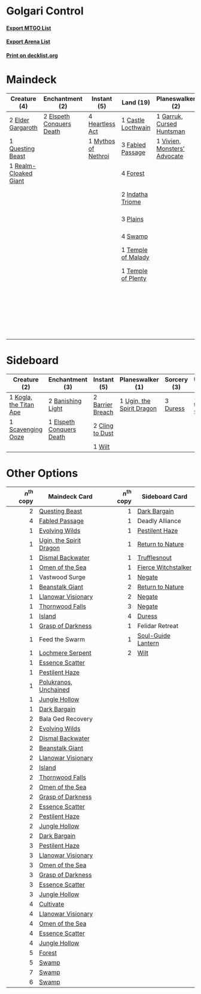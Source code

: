 # Golgari Control

#### [Export MTGO List](../collection/Golgari%20Control/Golgari%20Control.txt)
#### [Export Arena List](../collection/Golgari%20Control/Golgari%20Control_arena.txt)
#### [Print on decklist.org](http://decklist.org/?deckmain=4%09Agonizing%20Remorse%0A1%09Bala%20Ged%20Recovery%0A4%09Bloodchief's%20Thirst%0A2%09Branchloft%20Pathway%0A2%09Brightclimb%20Pathway%0A1%09Castle%20Locthwain%0A2%09Crawling%20Barrens%0A3%09Cultivate%0A2%09Elder%20Gargaroth%0A2%09Elspeth%20Conquers%20Death%0A1%09Emeria's%20Call%0A2%09Extinction%20Event%0A3%09Fabled%20Passage%0A4%09Forest%0A1%09Garruk,%20Cursed%20Huntsman%0A1%09Hagra%20Mauling%0A4%09Heartless%20Act%0A2%09Indatha%20Triome%0A1%09Mythos%20of%20Nethroi%0A1%09Nissa%20of%20Shadowed%20Boughs%0A1%09Ondu%20Inversion%0A1%09Pelakka%20Predation%0A3%09Plains%0A1%09Questing%20Beast%0A1%09Realm-Cloaked%20Giant%0A2%09Shatter%20the%20Sky%0A1%09Soul%20Shatter%0A4%09Swamp%0A1%09Temple%20of%20Malady%0A1%09Temple%20of%20Plenty%0A1%09Vivien,%20Monsters'%20Advocate&deckside=2%09Banishing%20Light%0A2%09Barrier%20Breach%0A2%09Cling%20to%20Dust%0A3%09Duress%0A1%09Elspeth%20Conquers%20Death%0A1%09Feed%20the%20Swarm%0A1%09Kogla,%20the%20Titan%20Ape%0A1%09Scavenging%20Ooze%0A1%09Ugin,%20the%20Spirit%20Dragon%0A1%09Wilt)
# Maindeck

|                                          Creature (4)                                          |                                          Enchantment (2)                                          |                                         Instant (5)                                          |                                          Land (19)                                          |                                           Planeswalker (2)                                            |                                         Sorcery (11)                                         |       Unknown (17)       |
|------------------------------------------------------------------------------------------------|---------------------------------------------------------------------------------------------------|----------------------------------------------------------------------------------------------|---------------------------------------------------------------------------------------------|-------------------------------------------------------------------------------------------------------|----------------------------------------------------------------------------------------------|--------------------------|
|2 [Elder Gargaroth](http://gatherer.wizards.com/Pages/Card/Details.aspx?multiverseid=485502)    |2 [Elspeth Conquers Death](http://gatherer.wizards.com/Pages/Card/Details.aspx?multiverseid=476264)|4 [Heartless Act](http://gatherer.wizards.com/Pages/Card/Details.aspx?multiverseid=479611)    |1 [Castle Locthwain](http://gatherer.wizards.com/Pages/Card/Details.aspx?multiverseid=473203)|1 [Garruk, Cursed Huntsman](http://gatherer.wizards.com/Pages/Card/Details.aspx?multiverseid=473153)   |4 [Agonizing Remorse](http://gatherer.wizards.com/Pages/Card/Details.aspx?multiverseid=476334)|1 Bala Ged Recovery       |
|1 [Questing Beast](http://gatherer.wizards.com/Pages/Card/Details.aspx?multiverseid=473133)     |                                                                                                   |1 [Mythos of Nethroi](http://gatherer.wizards.com/Pages/Card/Details.aspx?multiverseid=479617)|3 [Fabled Passage](http://gatherer.wizards.com/Pages/Card/Details.aspx?multiverseid=473206)  |1 [Vivien, Monsters' Advocate](http://gatherer.wizards.com/Pages/Card/Details.aspx?multiverseid=479695)|3 [Cultivate](http://gatherer.wizards.com/Pages/Card/Details.aspx?multiverseid=442154)        |4 Bloodchief's Thirst     |
|1 [Realm-Cloaked Giant](http://gatherer.wizards.com/Pages/Card/Details.aspx?multiverseid=472988)|                                                                                                   |                                                                                              |4 [Forest](http://gatherer.wizards.com/Pages/Card/Details.aspx?multiverseid=439860)          |                                                                                                       |2 [Extinction Event](http://gatherer.wizards.com/Pages/Card/Details.aspx?multiverseid=479608) |2 Branchloft Pathway      |
|                                                                                                |                                                                                                   |                                                                                              |2 [Indatha Triome](http://gatherer.wizards.com/Pages/Card/Details.aspx?multiverseid=479768)  |                                                                                                       |2 [Shatter the Sky](http://gatherer.wizards.com/Pages/Card/Details.aspx?multiverseid=476288)  |2 Brightclimb Pathway     |
|                                                                                                |                                                                                                   |                                                                                              |3 [Plains](http://gatherer.wizards.com/Pages/Card/Details.aspx?multiverseid=439856)          |                                                                                                       |                                                                                              |2 Crawling Barrens        |
|                                                                                                |                                                                                                   |                                                                                              |4 [Swamp](http://gatherer.wizards.com/Pages/Card/Details.aspx?multiverseid=439858)           |                                                                                                       |                                                                                              |1 Emeria's Call           |
|                                                                                                |                                                                                                   |                                                                                              |1 [Temple of Malady](http://gatherer.wizards.com/Pages/Card/Details.aspx?multiverseid=380515)|                                                                                                       |                                                                                              |1 Hagra Mauling           |
|                                                                                                |                                                                                                   |                                                                                              |1 [Temple of Plenty](http://gatherer.wizards.com/Pages/Card/Details.aspx?multiverseid=378537)|                                                                                                       |                                                                                              |1 Nissa of Shadowed Boughs|
|                                                                                                |                                                                                                   |                                                                                              |                                                                                             |                                                                                                       |                                                                                              |1 Ondu Inversion          |
|                                                                                                |                                                                                                   |                                                                                              |                                                                                             |                                                                                                       |                                                                                              |1 Pelakka Predation       |
|                                                                                                |                                                                                                   |                                                                                              |                                                                                             |                                                                                                       |                                                                                              |1 Soul Shatter            |


# Sideboard

|                                          Creature (2)                                           |                                          Enchantment (3)                                          |                                        Instant (5)                                        |                                          Planeswalker (1)                                          |                                   Sorcery (3)                                    |  Unknown (1)   |
|-------------------------------------------------------------------------------------------------|---------------------------------------------------------------------------------------------------|-------------------------------------------------------------------------------------------|----------------------------------------------------------------------------------------------------|----------------------------------------------------------------------------------|----------------|
|1 [Kogla, the Titan Ape](http://gatherer.wizards.com/Pages/Card/Details.aspx?multiverseid=479682)|2 [Banishing Light](http://gatherer.wizards.com/Pages/Card/Details.aspx?multiverseid=405135)       |2 [Barrier Breach](http://gatherer.wizards.com/Pages/Card/Details.aspx?multiverseid=479665)|1 [Ugin, the Spirit Dragon](http://gatherer.wizards.com/Pages/Card/Details.aspx?multiverseid=391948)|3 [Duress](http://gatherer.wizards.com/Pages/Card/Details.aspx?multiverseid=14557)|1 Feed the Swarm|
|1 [Scavenging Ooze](http://gatherer.wizards.com/Pages/Card/Details.aspx?multiverseid=420783)     |1 [Elspeth Conquers Death](http://gatherer.wizards.com/Pages/Card/Details.aspx?multiverseid=476264)|2 [Cling to Dust](http://gatherer.wizards.com/Pages/Card/Details.aspx?multiverseid=476338) |                                                                                                    |                                                                                  |                |
|                                                                                                 |                                                                                                   |1 [Wilt](http://gatherer.wizards.com/Pages/Card/Details.aspx?multiverseid=479696)          |                                                                                                    |                                                                                  |                |


# Other Options

|*n*<sup>th</sup> copy|                                          Maindeck Card                                           |*n*<sup>th</sup> copy|                                        Sideboard Card                                        |
|--------------------:|--------------------------------------------------------------------------------------------------|--------------------:|----------------------------------------------------------------------------------------------|
|                    2|[Questing Beast](http://gatherer.wizards.com/Pages/Card/Details.aspx?multiverseid=473133)         |                    1|[Dark Bargain](http://gatherer.wizards.com/Pages/Card/Details.aspx?multiverseid=442971)       |
|                    4|[Fabled Passage](http://gatherer.wizards.com/Pages/Card/Details.aspx?multiverseid=473206)         |                    1|Deadly Alliance                                                                               |
|                    1|[Evolving Wilds](http://gatherer.wizards.com/Pages/Card/Details.aspx?multiverseid=426944)         |                    1|[Pestilent Haze](http://gatherer.wizards.com/Pages/Card/Details.aspx?multiverseid=485441)     |
|                    1|[Ugin, the Spirit Dragon](http://gatherer.wizards.com/Pages/Card/Details.aspx?multiverseid=391948)|                    1|[Return to Nature](http://gatherer.wizards.com/Pages/Card/Details.aspx?multiverseid=461102)   |
|                    1|[Dismal Backwater](http://gatherer.wizards.com/Pages/Card/Details.aspx?multiverseid=420908)       |                    1|[Trufflesnout](http://gatherer.wizards.com/Pages/Card/Details.aspx?multiverseid=485535)       |
|                    1|[Omen of the Sea](http://gatherer.wizards.com/Pages/Card/Details.aspx?multiverseid=476309)        |                    1|[Fierce Witchstalker](http://gatherer.wizards.com/Pages/Card/Details.aspx?multiverseid=473116)|
|                    1|Vastwood Surge                                                                                    |                    1|[Negate](http://gatherer.wizards.com/Pages/Card/Details.aspx?multiverseid=423707)             |
|                    1|[Beanstalk Giant](http://gatherer.wizards.com/Pages/Card/Details.aspx?multiverseid=473111)        |                    2|[Return to Nature](http://gatherer.wizards.com/Pages/Card/Details.aspx?multiverseid=461102)   |
|                    1|[Llanowar Visionary](http://gatherer.wizards.com/Pages/Card/Details.aspx?multiverseid=485516)     |                    2|[Negate](http://gatherer.wizards.com/Pages/Card/Details.aspx?multiverseid=423707)             |
|                    1|[Thornwood Falls](http://gatherer.wizards.com/Pages/Card/Details.aspx?multiverseid=405420)        |                    3|[Negate](http://gatherer.wizards.com/Pages/Card/Details.aspx?multiverseid=423707)             |
|                    1|[Island](http://gatherer.wizards.com/Pages/Card/Details.aspx?multiverseid=439857)                 |                    4|[Duress](http://gatherer.wizards.com/Pages/Card/Details.aspx?multiverseid=14557)              |
|                    1|[Grasp of Darkness](http://gatherer.wizards.com/Pages/Card/Details.aspx?multiverseid=407595)      |                    1|Felidar Retreat                                                                               |
|                    1|Feed the Swarm                                                                                    |                    1|[Soul-Guide Lantern](http://gatherer.wizards.com/Pages/Card/Details.aspx?multiverseid=476488) |
|                    1|[Lochmere Serpent](http://gatherer.wizards.com/Pages/Card/Details.aspx?multiverseid=473157)       |                    2|[Wilt](http://gatherer.wizards.com/Pages/Card/Details.aspx?multiverseid=479696)               |
|                    1|[Essence Scatter](http://gatherer.wizards.com/Pages/Card/Details.aspx?multiverseid=426754)        |                     |                                                                                              |
|                    1|[Pestilent Haze](http://gatherer.wizards.com/Pages/Card/Details.aspx?multiverseid=485441)         |                     |                                                                                              |
|                    1|[Polukranos, Unchained](http://gatherer.wizards.com/Pages/Card/Details.aspx?multiverseid=476475)  |                     |                                                                                              |
|                    1|[Jungle Hollow](http://gatherer.wizards.com/Pages/Card/Details.aspx?multiverseid=405273)          |                     |                                                                                              |
|                    1|[Dark Bargain](http://gatherer.wizards.com/Pages/Card/Details.aspx?multiverseid=442971)           |                     |                                                                                              |
|                    2|Bala Ged Recovery                                                                                 |                     |                                                                                              |
|                    2|[Evolving Wilds](http://gatherer.wizards.com/Pages/Card/Details.aspx?multiverseid=426944)         |                     |                                                                                              |
|                    2|[Dismal Backwater](http://gatherer.wizards.com/Pages/Card/Details.aspx?multiverseid=420908)       |                     |                                                                                              |
|                    2|[Beanstalk Giant](http://gatherer.wizards.com/Pages/Card/Details.aspx?multiverseid=473111)        |                     |                                                                                              |
|                    2|[Llanowar Visionary](http://gatherer.wizards.com/Pages/Card/Details.aspx?multiverseid=485516)     |                     |                                                                                              |
|                    2|[Island](http://gatherer.wizards.com/Pages/Card/Details.aspx?multiverseid=439857)                 |                     |                                                                                              |
|                    2|[Thornwood Falls](http://gatherer.wizards.com/Pages/Card/Details.aspx?multiverseid=405420)        |                     |                                                                                              |
|                    2|[Omen of the Sea](http://gatherer.wizards.com/Pages/Card/Details.aspx?multiverseid=476309)        |                     |                                                                                              |
|                    2|[Grasp of Darkness](http://gatherer.wizards.com/Pages/Card/Details.aspx?multiverseid=407595)      |                     |                                                                                              |
|                    2|[Essence Scatter](http://gatherer.wizards.com/Pages/Card/Details.aspx?multiverseid=426754)        |                     |                                                                                              |
|                    2|[Pestilent Haze](http://gatherer.wizards.com/Pages/Card/Details.aspx?multiverseid=485441)         |                     |                                                                                              |
|                    2|[Jungle Hollow](http://gatherer.wizards.com/Pages/Card/Details.aspx?multiverseid=405273)          |                     |                                                                                              |
|                    2|[Dark Bargain](http://gatherer.wizards.com/Pages/Card/Details.aspx?multiverseid=442971)           |                     |                                                                                              |
|                    3|[Pestilent Haze](http://gatherer.wizards.com/Pages/Card/Details.aspx?multiverseid=485441)         |                     |                                                                                              |
|                    3|[Llanowar Visionary](http://gatherer.wizards.com/Pages/Card/Details.aspx?multiverseid=485516)     |                     |                                                                                              |
|                    3|[Omen of the Sea](http://gatherer.wizards.com/Pages/Card/Details.aspx?multiverseid=476309)        |                     |                                                                                              |
|                    3|[Grasp of Darkness](http://gatherer.wizards.com/Pages/Card/Details.aspx?multiverseid=407595)      |                     |                                                                                              |
|                    3|[Essence Scatter](http://gatherer.wizards.com/Pages/Card/Details.aspx?multiverseid=426754)        |                     |                                                                                              |
|                    3|[Jungle Hollow](http://gatherer.wizards.com/Pages/Card/Details.aspx?multiverseid=405273)          |                     |                                                                                              |
|                    4|[Cultivate](http://gatherer.wizards.com/Pages/Card/Details.aspx?multiverseid=442154)              |                     |                                                                                              |
|                    4|[Llanowar Visionary](http://gatherer.wizards.com/Pages/Card/Details.aspx?multiverseid=485516)     |                     |                                                                                              |
|                    4|[Omen of the Sea](http://gatherer.wizards.com/Pages/Card/Details.aspx?multiverseid=476309)        |                     |                                                                                              |
|                    4|[Essence Scatter](http://gatherer.wizards.com/Pages/Card/Details.aspx?multiverseid=426754)        |                     |                                                                                              |
|                    4|[Jungle Hollow](http://gatherer.wizards.com/Pages/Card/Details.aspx?multiverseid=405273)          |                     |                                                                                              |
|                    5|[Forest](http://gatherer.wizards.com/Pages/Card/Details.aspx?multiverseid=439860)                 |                     |                                                                                              |
|                    5|[Swamp](http://gatherer.wizards.com/Pages/Card/Details.aspx?multiverseid=439858)                  |                     |                                                                                              |
|                    7|[Swamp](http://gatherer.wizards.com/Pages/Card/Details.aspx?multiverseid=439858)                  |                     |                                                                                              |
|                    6|[Swamp](http://gatherer.wizards.com/Pages/Card/Details.aspx?multiverseid=439858)                  |                     |                                                                                              |

